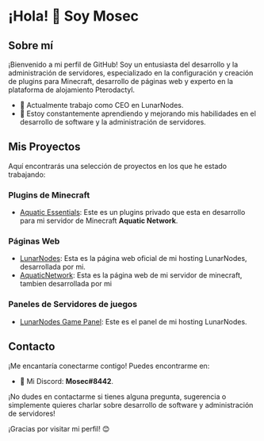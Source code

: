 # ¡Hola! 👋 Soy Mosec

## Sobre mí

¡Bienvenido a mi perfil de GitHub! Soy un entusiasta del desarrollo y la administración de servidores, especializado en la configuración y creación de plugins para Minecraft, desarrollo de páginas web y experto en la plataforma de alojamiento Pterodactyl.

- 💼 Actualmente trabajo como CEO en LunarNodes.
- 🚀 Estoy constantemente aprendiendo y mejorando mis habilidades en el desarrollo de software y la administración de servidores.

## Mis Proyectos

Aquí encontrarás una selección de proyectos en los que he estado trabajando:

### Plugins de Minecraft

- [Aquatic Essentials]([enlace](https://discord.gg/WJm7GRVRkA)): Este es un plugins privado que esta en desarrollo para mi servidor de Minecraft **Aquatic Network**.

### Páginas Web

- [LunarNodes](https://www.lunarnodes.art): Esta es la página web oficial de mi hosting LunarNodes, desarrollada por mi.
- [AquaticNetwork](https://www.aquaticnet.xyz): Esta es la página web de mi servidor de minecraft, tambien desarrollada por mi

### Paneles de Servidores de juegos

- [LunarNodes Game Panel](https://panel.lunarnodes.art): Este es el panel de mi hosting LunarNodes.

## Contacto

¡Me encantaría conectarme contigo! Puedes encontrarme en:

- 📧 Mi Discord: **Mosec#8442**.

¡No dudes en contactarme si tienes alguna pregunta, sugerencia o simplemente quieres charlar sobre desarrollo de software y administración de servidores!

¡Gracias por visitar mi perfil! 😊
